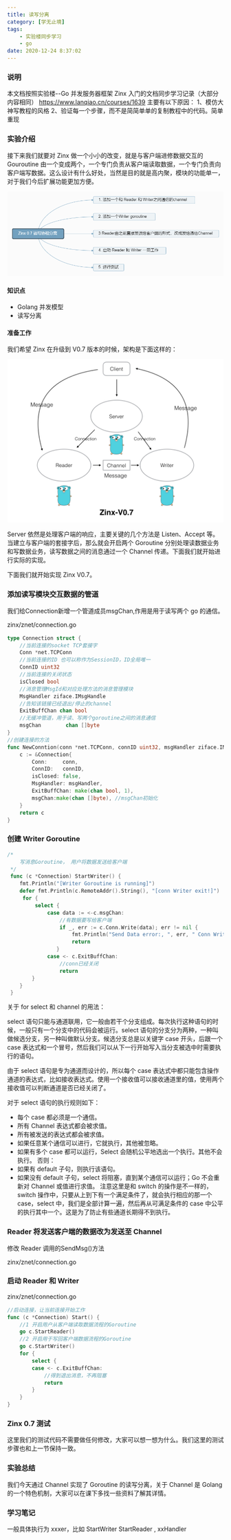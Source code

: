 ```yaml
---
title: 读写分离
category: [学无止境]
tags: 
    - 实验楼同步学习
    - go
date: 2020-12-24 8:37:02
---
```


### 说明
本文档按照实验楼--Go 并发服务器框架 Zinx 入门的文档同步学习记录（大部分内容相同）
https://www.lanqiao.cn/courses/1639
主要有以下原因：
1、模仿大神写教程的风格
2、验证每一个步骤，而不是简简单单的复制教程中的代码。简单重现

### 实验介绍
接下来我们就要对 Zinx 做一个小小的改变，就是与客户端进修数据交互的 Gouroutine 由一个变成两个，一个专门负责从客户端读取数据，一个专门负责向客户端写数据。这么设计有什么好处，当然是目的就是高内聚，模块的功能单一，对于我们今后扩展功能更加方便。

![77](media/77.png)


#### 知识点
- Golang 并发模型
- 读写分离

#### 准备工作

我们希望 Zinx 在升级到 V0.7 版本的时候，架构是下面这样的：

![7701](media/7701.jpeg)

Server 依然是处理客户端的响应，主要关键的几个方法是 Listen、Accept 等。当建立与客户端的套接字后，那么就会开启两个 Goroutine 分别处理读数据业务和写数据业务，读写数据之间的消息通过一个 Channel 传递。下面我们就开始进行实际的实现。

下面我们就开始实现 Zinx V0.7。

### 添加读写模块交互数据的管道
我们给Connection新增一个管道成员msgChan,作用是用于读写两个 go 的通信。

zinx/znet/connection.go

```go
type Connection struct {
    //当前连接的socket TCP套接字
    Conn *net.TCPConn
    //当前连接的ID 也可以称作为SessionID，ID全局唯一
    ConnID uint32
    //当前连接的关闭状态
    isClosed bool
    //消息管理MsgId和对应处理方法的消息管理模块
    MsgHandler ziface.IMsgHandle
    //告知该链接已经退出/停止的channel
    ExitBuffChan chan bool
    //无缓冲管道，用于读、写两个goroutine之间的消息通信
    msgChan        chan []byte
}
//创建连接的方法
func NewConntion(conn *net.TCPConn, connID uint32, msgHandler ziface.IMsgHandle) *Connection{
    c := &Connection{
        Conn:     conn,
        ConnID:   connID,
        isClosed: false,
        MsgHandler: msgHandler,
        ExitBuffChan: make(chan bool, 1),
        msgChan:make(chan []byte), //msgChan初始化
    }
    return c
}
```

### 创建 Writer Goroutine

```go
/*
    写消息Goroutine， 用户将数据发送给客户端
 */
 func (c *Connection) StartWriter() {
    fmt.Println("[Writer Goroutine is running]")
    defer fmt.Println(c.RemoteAddr().String(), "[conn Writer exit!]")
     for {
         select {
             case data := <-c.msgChan:
                 //有数据要写给客户端
                 if _, err := c.Conn.Write(data); err != nil {
                     fmt.Println("Send Data error:, ", err, " Conn Writer exit")
                     return
                }
             case <- c.ExitBuffChan:
                 //conn已经关闭
                 return
        }
    }
 }
```
关于 for select 和 channel 的用法：

select 语句只能与通道联用，它一般由若干个分支组成。每次执行这种语句的时候，一般只有一个分支中的代码会被运行。select 语句的分支分为两种，一种叫做候选分支，另一种叫做默认分支。候选分支总是以关键字 case 开头，后跟一个 case 表达式和一个冒号，然后我们可以从下一行开始写入当分支被选中时需要执行的语句。

由于 select 语句是专为通道而设计的，所以每个 case 表达式中都只能包含操作通道的表达式，比如接收表达式。使用一个接收值可以接收通道里的值，使用两个接收值可以判断通道是否已经关闭了。

对于 select 语句的执行规则如下：

- 每个 case 都必须是一个通信。
- 所有 Channel 表达式都会被求值。
- 所有被发送的表达式都会被求值。
- 如果任意某个通信可以进行，它就执行，其他被忽略。
- 如果有多个 case 都可以运行，Select 会随机公平地选出一个执行。其他不会执行。 否则：
- 如果有 default 子句，则执行该语句。
- 如果没有 default 子句，select 将阻塞，直到某个通信可以运行；Go 不会重新对 Channel 或值进行求值。
注意这里是和 switch 的操作是不一样的，switch 操作中，只要从上到下有一个满足条件了，就会执行相应的那一个 case，select 中，我们是全部计算一遍，然后再从可满足条件的 case 中公平的执行其中一个。这是为了防止有些通道长期得不到执行。

### Reader 将发送客户端的数据改为发送至 Channel

修改 Reader 调用的SendMsg()方法

zinx/znet/connection.go

### 启动 Reader 和 Writer
zinx/znet/connection.go
```go
//启动连接，让当前连接开始工作
func (c *Connection) Start() {
    //1 开启用户从客户端读取数据流程的Goroutine
    go c.StartReader()
    //2 开启用于写回客户端数据流程的Goroutine
    go c.StartWriter()
    for {
        select {
        case <- c.ExitBuffChan:
            //得到退出消息，不再阻塞
            return
        }
    }
}
```
### Zinx 0.7 测试
这里我们的测试代码不需要做任何修改，大家可以想一想为什么。我们这里的测试步骤也和上一节保持一致。

### 实验总结
我们今天通过 Channel 实现了 Goroutine 的读写分离，关于 Channel 是 Golang 的一个特色机制，大家可以在课下多找一些资料了解其详情。

### 学习笔记

一般具体执行为 xxxer，比如 StartWriter StartReader , xxHandler
